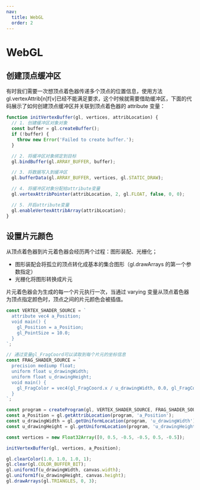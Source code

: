 ```yaml
---
nav:
  title: WebGL
  order: 2
---
```


# WebGL

## 创建顶点缓冲区

有时我们需要一次想顶点着色器传递多个顶点的位置信息，使用方法 gl.vertexAttrib[n]f[v]已经不能满足要求，这个时候就需要借助缓冲区，下面的代码展示了如何创建顶点缓冲区并关联到顶点着色器的 attribute 变量：

```js
function initVertexBuffer(gl, vertices, attribLocation) {
  // 1. 创建缓冲区对象对象
  const buffer = gl.createBuffer();
  if (!buffer) {
    throw new Error('Failed to create buffer.');
  }

  // 2. 将缓冲区对象绑定到目标
  gl.bindBuffer(gl.ARRAY_BUFFER, buffer);

  // 3. 将数据写入到缓冲区
  gl.bufferData(gl.ARRAY_BUFFER, vertices, gl.STATIC_DRAW);

  // 4. 将缓冲区对象分配给attribute变量
  gl.vertexAttribPointer(attribLocation, 2, gl.FLOAT, false, 0, 0);

  // 5. 开启attribute变量
  gl.enableVertexAttribArray(attribLocation);
}
```

## 设置片元颜色

从顶点着色器到片元着色器会经历两个过程：图形装配、光栅化；

- 图形装配会将孤立的顶点转化成基本的集合图形（gl.drawArrays 的第一个参数指定）
- 光栅化将图形转换成片元

片元着色器会为生成的每一个片元执行一次，当通过 varying 变量从顶点着色器为顶点指定颜色时，顶点之间的片元颜色会被插值。

```js
const VERTEX_SHADER_SOURCE = `
  attribute vec4 a_Position;
  void main() {
    gl_Position = a_Position;
    gl_PointSize = 10.0;
  }
`;

// 通过变量gl_FragCoord可以读取到每个片元的坐标信息
const FRAG_SHADER_SOURCE = `
  precision mediump float;
  uniform float u_drawingWidth;
  uniform float u_drawingHeight;
  void main() {
    gl_FragColor = vec4(gl_FragCoord.x / u_drawingWidth, 0.0, gl_FragCoord.y / u_drawingHeight, 1.0);
  }
`;

const program = createProgram(gl, VERTEX_SHADER_SOURCE, FRAG_SHADER_SOURCE);
const a_Position = gl.getAttribLocation(program, 'a_Position');
const u_drawingWidth = gl.getUniformLocation(program, 'u_drawingWidth');
const u_drawingHeight = gl.getUniformLocation(program, 'u_drawingHeight');

const vertices = new Float32Array([0, 0.5, -0.5, -0.5, 0.5, -0.5]);

initVertexBuffer(gl, vertices, a_Position);

gl.clearColor(1.0, 1.0, 1.0, 1);
gl.clear(gl.COLOR_BUFFER_BIT);
gl.uniform1f(u_drawingWidth, canvas.width);
gl.uniform1f(u_drawingHeight, canvas.height);
gl.drawArrays(gl.TRIANGLES, 0, 3);
```
